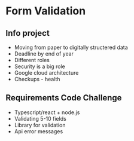 # Form Validation

## Info project
- Moving from paper to digitally structered data
- Deadline by end of year
- Different roles
- Security is a big role
- Google cloud architecture
- Checkups - health

## Requirements Code Challenge
- Typescript/react + node.js
- Validating 5-10 fields
- Library for validation
- Api error messages
